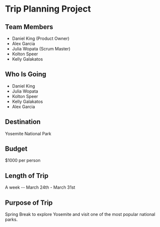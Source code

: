 # Trip Planning Project

## Team Members
* Daniel King (Product Owner)
* Alex Garcia 
* Julia Wopata (Scrum Master)
* Kolton Speer
* Kelly Galakatos

## Who Is Going 
* Daniel King
* Julia Wopata
* Kolton Speer
* Kelly Galakatos
* Alex Garcia

## Destination
Yosemite National Park 
## Budget 
$1000 per person
## Length of Trip
A week -- March 24th - March 31st
## Purpose of Trip
Spring Break to explore Yosemite and visit one of the most popular national parks.
